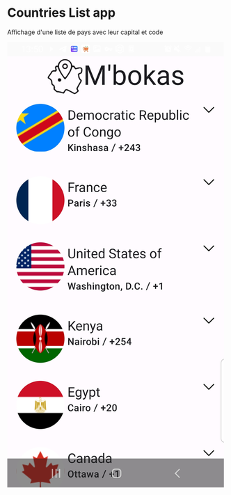 # Countries List app

Affichage d'une liste de pays avec leur capital et code

![Alt text](screenshot.jpg)